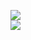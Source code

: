 [![](https://img.shields.io/badge/Made%20With-Github%20Spray-lightgrey.svg?style=for-the-badge&logo=github)](https://github.com/Annihil/github-spray#31288)  
[![](https://i.imgur.com/2DrTn0Z.gif)](https://github.com/Annihil/github-spray)